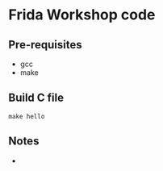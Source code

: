 # Frida Workshop code

## Pre-requisites
- gcc
- make

## Build C file

```
make hello
```

## Notes
- 
